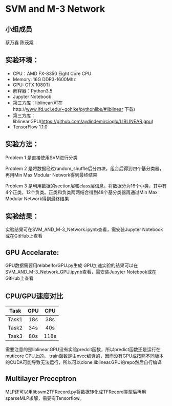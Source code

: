 # SVM and M-3 Network

## 小组成员
蔡万鑫 陈茂棠

## 实验环境：
+ CPU：AMD FX-8350 Eight Core CPU
+ Memory: 16G DDR3-1600Mhz
+ GPU: GTX 1080Ti
+ 解释器：Python3.5
+ Jupyter Notebook
+ 第三方库：liblinear(可在http://www.lfd.uci.edu/~gohlke/pythonlibs/#liblinear 下载)
+ 第三方库：liblinear.GPU(https://github.com/aydindemircioglu/LIBLINEAR.gpu)
+ TensorFlow 1.1.0

## 实验方法：
Problem 1 是直接使用SVM进行分类

Problem 2 是将数据经过random_shuffle后分四块，组合后得到四个基分类器，再用Min Max Modular Network得到最终结果

Problem 3 是利用数据的section层和class层信息，将数据分为16个小类，其中有4个正类，12个负类。正类和负类两两结合得到48个基分类器再通过Min Max Modular Network得到最终结果

## 实验结果：

实验结果可在SVM_AND_M-3_Network.ipynb查看，需安装Jupyter Notebook或在GitHub上查看

## GPU Accelarate:

GPU数据需要用relabelforGPU.py生成
GPU加速实验的结果可以在SVM_AND_M-3_Network_GPU.ipynb查看，需安装Jupyter Notebook或在GitHub上查看

## CPU/GPU速度对比
| Task  | GPU | CPU |
|:-----:|:---:|:---:|
| Task1 | 18s | 38s |
| Task2 | 34s | 40s |
| Task3 | 80s | 118s|

需要注意的是liblinear.GPU没有实验predcit函数，所以predict函数还是运行在muticore CPU上的。
train函数是由nvcc编译的，因而没有GPU或按照不同版本的CUDA可能导致无法运行，所以可以clone liblinear.GPU的repo然后自行编译
## Multilayer Preceptron

MLP还可以用libsvm2TFRecord.py将数据转化成TFRecord类型后再用sparseMLP求解，需要有Tensorflow。
